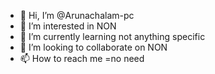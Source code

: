 - 👋 Hi, I’m @Arunachalam-pc
- 👀 I’m interested in NON
- 🌱 I’m currently learning not anything specific
- 💞️ I’m looking to collaborate on NON
- 📫 How to reach me =no need

<!---
Arunachalam-pc/Arunachalam-pc is a ✨ special ✨ repository because its `README.md` (this file) appears on your GitHub profile.
You can click the Preview link to take a look at your changes.
--->
